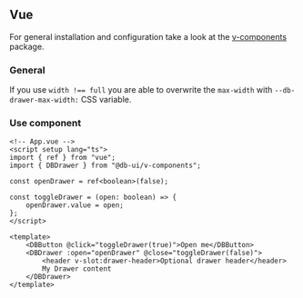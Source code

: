 <!--
SPDX-FileCopyrightText: 2025 DB Systel GmbH

SPDX-License-Identifier: Apache-2.0
-->

## Vue

For general installation and configuration take a look at the [v-components](https://www.npmjs.com/package/@db-ui/v-components) package.

### General

If you use `width !== full` you are able to overwrite the `max-width` with `--db-drawer-max-width:` CSS variable.

### Use component

```vue App.vue
<!-- App.vue -->
<script setup lang="ts">
import { ref } from "vue";
import { DBDrawer } from "@db-ui/v-components";

const openDrawer = ref<boolean>(false);

const toggleDrawer = (open: boolean) => {
	openDrawer.value = open;
};
</script>

<template>
	<DBButton @click="toggleDrawer(true)">Open me</DBButton>
	<DBDrawer :open="openDrawer" @close="toggleDrawer(false)">
		<header v-slot:drawer-header>Optional drawer header</header>
		My Drawer content
	</DBDrawer>
</template>
```
